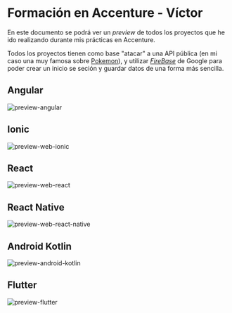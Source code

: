 # Formación en Accenture - Víctor

En este documento se podrá ver un *preview* de todos los proyectos que he ido realizando durante mis prácticas en Accenture. 

Todos los proyectos tienen como base "atacar" a una API pública (en mi caso una muy famosa sobre [Pokemon](https://pokeapi.co/)), y utilizar [*FireBase*](https://firebase.google.com/) de Google para poder crear un inicio se seción y guardar datos de una forma más sencilla.

## Angular
![preview-angular](Imgs/preview-angular.png)

## Ionic
![preview-web-ionic](Imgs/preview-web-ionic.png)

## React
![preview-web-react](Imgs/preview-react.png)

## React Native
![preview-web-react-native](Imgs/preview-react-native.png)

## Android Kotlin
![preview-android-kotlin](Imgs/preview-android-kotlin.jpg)

## Flutter
![preview-flutter](Imgs/preview-flutter.jpg)
